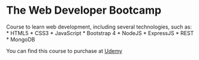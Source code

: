 # The Web Developer Bootcamp

Course to learn web development, including several technologies, such as:
    * HTML5
    * CSS3
    * JavaScript
    * Bootstrap 4
    * NodeJS
    * ExpressJS
    * REST
    * MongoDB

You can find this course to purchase at [Udemy](https://www.udemy.com/course/the-web-developer-bootcamp/learn/lecture/3861190#overview)
